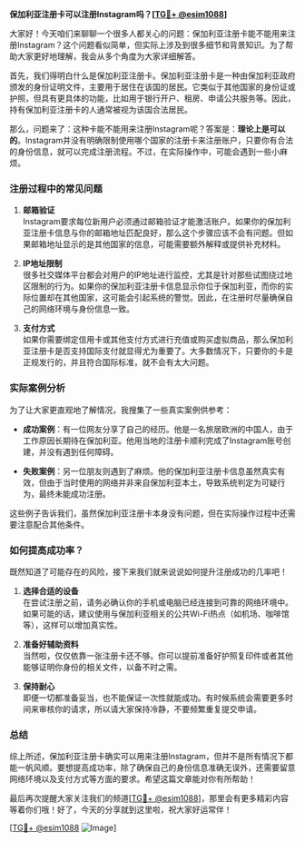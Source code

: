 **保加利亚注册卡可以注册Instagram吗？[[TG💪+ @esim1088](https://t.me/s/esim1088)]**

大家好！今天咱们来聊聊一个很多人都关心的问题：保加利亚注册卡能不能用来注册Instagram？这个问题看似简单，但实际上涉及到很多细节和背景知识。为了帮助大家更好地理解，我会从多个角度为大家详细解答。

首先，我们得明白什么是保加利亚注册卡。保加利亚注册卡是一种由保加利亚政府颁发的身份证明文件，主要用于居住在该国的居民。它类似于其他国家的身份证或护照，但具有更具体的功能，比如用于银行开户、租房、申请公共服务等。因此，持有保加利亚注册卡的人通常被视为该国合法居民。

那么，问题来了：这种卡能不能用来注册Instagram呢？答案是：**理论上是可以的**。Instagram并没有明确限制使用哪个国家的注册卡来注册账户，只要你有合法的身份信息，就可以完成注册流程。不过，在实际操作中，可能会遇到一些小麻烦。

### 注册过程中的常见问题

1. **邮箱验证**  
   Instagram要求每位新用户必须通过邮箱验证才能激活账户。如果你的保加利亚注册卡信息与你的邮箱地址匹配良好，那么这个步骤应该不会有问题。但如果邮箱地址显示的是其他国家的信息，可能需要额外解释或提供补充材料。

2. **IP地址限制**  
   很多社交媒体平台都会对用户的IP地址进行监控，尤其是针对那些试图绕过地区限制的行为。如果你的保加利亚注册卡信息显示你位于保加利亚，而你的实际位置却在其他国家，这可能会引起系统的警觉。因此，在注册时尽量确保自己的网络环境与身份信息一致。

3. **支付方式**  
   如果你需要绑定信用卡或其他支付方式进行充值或购买虚拟商品，那么保加利亚注册卡是否支持国际支付就显得尤为重要了。大多数情况下，只要你的卡是正规发行的，并且符合国际标准，就不会有太大问题。

### 实际案例分析

为了让大家更直观地了解情况，我搜集了一些真实案例供参考：

- **成功案例**：有一位网友分享了自己的经历。他是一名旅居欧洲的中国人，由于工作原因长期待在保加利亚。他用当地的注册卡顺利完成了Instagram账号创建，并没有遇到任何障碍。
  
- **失败案例**：另一位朋友则遇到了麻烦。他的保加利亚注册卡信息虽然真实有效，但由于当时使用的网络并非来自保加利亚本土，导致系统判定为可疑行为，最终未能成功注册。

这些例子告诉我们，虽然保加利亚注册卡本身没有问题，但在实际操作过程中还需要注意配合其他条件。

### 如何提高成功率？

既然知道了可能存在的风险，接下来我们就来说说如何提升注册成功的几率吧！

1. **选择合适的设备**  
   在尝试注册之前，请务必确认你的手机或电脑已经连接到可靠的网络环境中。如果可能的话，建议使用与保加利亚相关的公共Wi-Fi热点（如机场、咖啡馆等），这样可以增加真实性。

2. **准备好辅助资料**  
   当然啦，仅仅依靠一张注册卡还不够。你可以提前准备好护照复印件或者其他能够证明你身份的相关文件，以备不时之需。

3. **保持耐心**  
   即便一切都准备妥当，也不能保证一次性就能成功。有时候系统会需要更多时间来审核你的请求，所以请大家保持冷静，不要频繁重复提交申请。

### 总结

综上所述，保加利亚注册卡确实可以用来注册Instagram，但并不是所有情况下都能一帆风顺。要想提高成功率，除了确保自己的身份信息准确无误外，还需要留意网络环境以及支付方式等方面的要求。希望这篇文章能对你有所帮助！

最后再次提醒大家关注我们的频道[[TG💪+ @esim1088](https://t.me/s/esim1088)]，那里会有更多精彩内容等着你们哦！好了，今天的分享就到这里啦，祝大家好运常伴！ 

[[TG💪+ @esim1088](https://t.me/s/esim1088) ![Image](https://i.postimg.cc/4NQfJmqS/Snipaste-2025-05-13-00-14-12.png)]